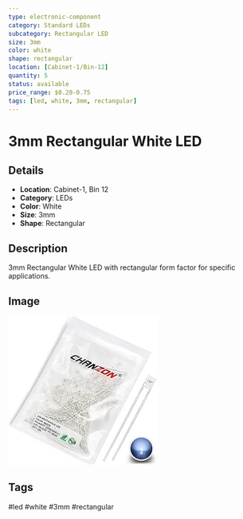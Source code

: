 ```yaml
---
type: electronic-component
category: Standard LEDs
subcategory: Rectangular LED
size: 3mm
color: white
shape: rectangular
location: [Cabinet-1/Bin-12]
quantity: 5
status: available
price_range: $0.20-0.75
tags: [led, white, 3mm, rectangular]
---
```


# 3mm Rectangular White LED

## Details

- **Location**: Cabinet-1, Bin 12
- **Category**: LEDs
- **Color**: White
- **Size**: 3mm
- **Shape**: Rectangular

## Description

3mm Rectangular White LED with rectangular form factor for specific applications.

## Image

![3mm Rectangular White LED](../attachments/3mm-rectangular-white-led.jpg)

## Tags

#led #white #3mm #rectangular
